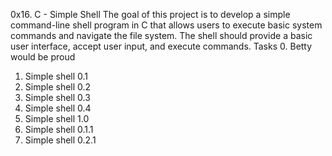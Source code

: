 0x16. C - Simple Shell
The goal of this project is to develop a simple command-line shell program in C 
that allows users to execute basic system commands and navigate the file system. 
The shell should provide a basic user interface, accept user input, and execute commands.
Tasks
0. Betty would be proud
1. Simple shell 0.1
2. Simple shell 0.2
3. Simple shell 0.3
4. Simple shell 0.4
5. Simple shell 1.0
6. Simple shell 0.1.1
7. Simple shell 0.2.1
